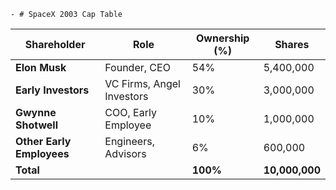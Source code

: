    - # SpaceX 2003 Cap Table

| **Shareholder**      | **Role**                   | **Ownership (%)** | **Shares**  |
|----------------------|----------------------------|-------------------|-------------|
| **Elon Musk**        | Founder, CEO               | 54%               | 5,400,000   |
| **Early Investors**  | VC Firms, Angel Investors  | 30%               | 3,000,000   |
| **Gwynne Shotwell**   | COO, Early Employee        | 10%               | 1,000,000   |
| **Other Early Employees** | Engineers, Advisors   | 6%                | 600,000     |
| **Total**            |                            | **100%**          | **10,000,000** |


